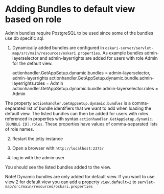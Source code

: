 # Adding Bundles to default view based on role

Admin bundles require PostgreSQL to be used since some of the bundles use db specific sql.

1) Dynamically added bundles are configured in `oskari-server/servlet-map/src/main/resources/oskari.properties`. As example bundles admin-layerselector and
admin-layerrights are added for users with role Admin for the default view.

    actionhandler.GetAppSetup.dynamic.bundles = admin-layerselector, admin-layerrights
    actionhandler.GetAppSetup.dynamic.bundle.admin-layerrights.roles = Admin
    actionhandler.GetAppSetup.dynamic.bundle.admin-layerselector.roles = Admin

The property `actionhandler.GetAppSetup.dynamic.bundles` is a comma-separated list of bundle identifiers
that we want to add when loading the default view. The listed bundles can then be added for users with roles
referenced in properties with syntax `actionhandler.GetAppSetup.dynamic.[BUNDLE ID].roles`. These properties 
have values of comma-separated lists of role names.

2) Restart the jetty instance

3) Open a browser with `http://localhost:2373/`

4) log in with the admin user 

You should see the listed bundles added to the view. 

Note! Dynamic bundles are only added for default view. If you want to use view 2 for default view you can add 
a property `view.default=2` to `servlet-map/src/main/resources/oskari.properties`
